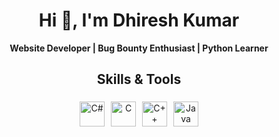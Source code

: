 <h1 align="center">Hi 👋, I'm Dhiresh Kumar</h1>

<p align="center">
  <strong>Website Developer | Bug Bounty Enthusiast | Python Learner</strong>
</p>

<!-- Skills and Tools Section -->
<h2 align="center">Skills & Tools</h2>
<p align="center" style="display: flex; flex-wrap: wrap; justify-content: center;">
  <!-- Programming Languages -->
  <a href="https://learn.microsoft.com/en-us/dotnet/csharp/" target="_blank" title="C#">
    <img src="https://encrypted-tbn0.gstatic.com/images?q=tbn:ANd9GcRH3nHZFQXO04HWHkHB9irDHsEb40VKK6ivwXbIIO6tANc9gmMOjw_ac5pJzIZjVNL5I78&usqp=CAU" alt="C#" height="40" style="margin: 5px;"/>
  </a>
  <a href="https://en.wikipedia.org/wiki/C_(programming_language)" target="_blank" title="C">
    <img src="https://upload.wikimedia.org/wikipedia/commons/thumb/1/18/C_Programming_Language.svg/570px-C_Programming_Language.svg.png?20201031132917" alt="C" height="40" style="margin: 5px;"/>
  </a>
  <a href="https://en.wikipedia.org/wiki/C%2B%2B" target="_blank" title="C++">
    <img src="https://upload.wikimedia.org/wikipedia/commons/1/18/ISO_C%2B%2B_Logo.svg" alt="C++" height="40" style="margin: 5px;"/>
  </a>
  <a href="https://www.java.com" target="_blank" title="Java">
    <img src="https://www.vectorlogo.zone/logos/java/java-icon.svg" alt="Java" height="40" style="margin: 5px;"/>
  </a>
  <a href="https://www.python.org" target="_blank" title="Python">
    <img src="https://raw
